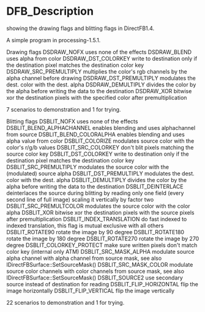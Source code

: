 DFB_Description
===============

showing the drawing flags and blitting flags in DirectFB1.4.

A simple program in processing-1.5.1.

Drawing flags
 DSDRAW_NOFX                  uses none of the effects
 DSDRAW_BLEND                 uses alpha from color
 DSDRAW_DST_COLORKEY          write to destination only if the destination pixel matches the destination color key
 DSDRAW_SRC_PREMULTIPLY       multiplies the color's rgb channels by the alpha channel before drawing
 DSDRAW_DST_PREMULTIPLY       modulates the dest. color with the dest. alpha
 DSDRAW_DEMULTIPLY            divides the color by the alpha before writing the data to the destination
 DSDRAW_XOR                   bitwise xor the destination pixels with the specified color after premultiplication

  7 scenarios to demonstration and 1 for trying.

Blitting flags
 DSBLIT_NOFX                  uses none of the effects
 DSBLIT_BLEND_ALPHACHANNEL    enables blending and uses alphachannel from source
 DSBLIT_BLEND_COLORALPHA      enables blending and uses alpha value from color
 DSBLIT_COLORIZE              modulates source color with the color's r/g/b values
 DSBLIT_SRC_COLORKEY          don't blit pixels matching the source color key
 DSBLIT_DST_COLORKEY          write to destination only if the destination pixel matches the destination color key
 DSBLIT_SRC_PREMULTIPLY       modulates the source color with the (modulated) source alpha
 DSBLIT_DST_PREMULTIPLY       modulates the dest. color with the dest. alpha
 DSBLIT_DEMULTIPLY            divides the color by the alpha before writing the data to the destination
 DSBLIT_DEINTERLACE           deinterlaces the source during blitting by reading only one field 
                              (every second line of full image) scaling it vertically by factor two
 DSBLIT_SRC_PREMULTCOLOR      modulates the source color with the color alpha
 DSBLIT_XOR                   bitwise xor the destination pixels with the source pixels after premultiplication
 DSBLIT_INDEX_TRANSLATION     do fast indexed to indexed translation, this flag is mutual exclusive with all others
 DSBLIT_ROTATE90              rotate the image by 90 degree
 DSBLIT_ROTATE180             rotate the image by 180 degree
 DSBLIT_ROTATE270             rotate the image by 270 degree
 DSBLIT_COLORKEY_PROTECT      make sure written pixels don't match color key (internal only ATM)
 DSBLIT_SRC_MASK_ALPHA        modulate source alpha channel with alpha channel from source mask, 
                              see also IDirectFBSurface::SetSourceMask()
 DSBLIT_SRC_MASK_COLOR        modulate source color channels with color channels from source mask, 
                              see also IDirectFBSurface::SetSourceMask()
 DSBLIT_SOURCE2               use secondary source instead of destination for reading
 DSBLIT_FLIP_HORIZONTAL       flip the image horizontally
 DSBLIT_FLIP_VERTICAL         flip the image vertically 
 
  22 scenarios to demonstration and 1 for trying.
